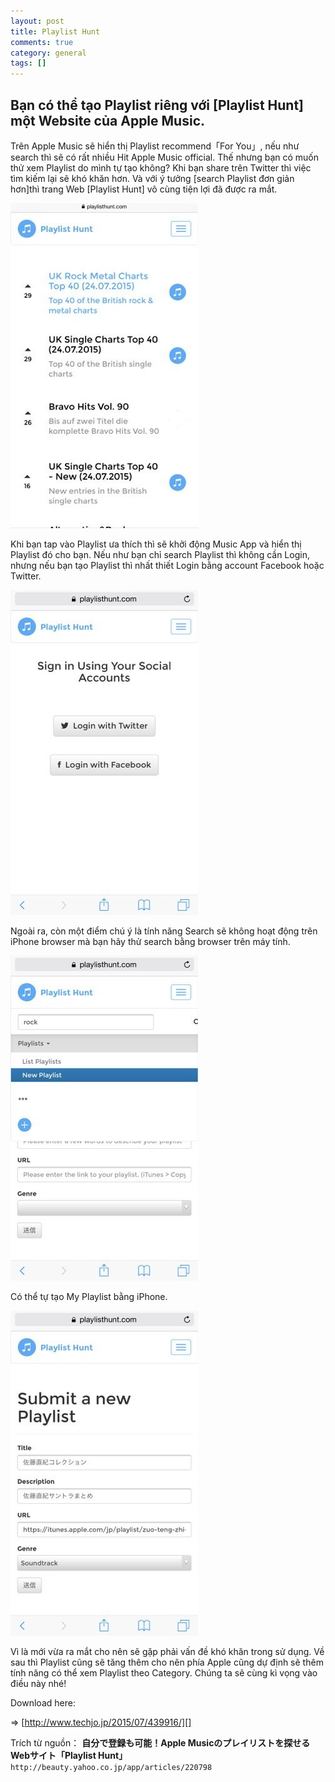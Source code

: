 ```yaml
---
layout: post  
title: Playlist Hunt  
comments: true  
category: general  
tags: []
---
```


## Bạn có thể tạo Playlist riêng với [Playlist Hunt] một Website của Apple Music.

Trên Apple Music sẽ hiển thị Playlist recommend「For You」, nếu như search thì sẽ có rất nhiều Hit Apple Music official.
Thế nhưng bạn có muốn thử xem Playlist do mình tự tạo không? Khi bạn share trên Twitter thì việc tìm kiếm lại sẽ khó khăn hơn. Và với ý tưởng [search Playlist đơn giản hơn]thì trang Web [Playlist Hunt] vô cùng tiện lợi đã được ra mắt.

![image](/res/Playlisthunt/a.jpeg)

Khi bạn tap vào Playlist ưa thích thì sẽ khởi động Music App và hiển thị Playlist đó cho bạn.
Nếu như bạn chỉ search Playlist thì không cần Login, nhưng nếu bạn tạo Playlist thì nhất thiết Login bằng account Facebook hoặc Twitter.

![image](/res/Playlisthunt/b.jpeg)

Ngoài ra, còn một điểm chú ý là tính năng Search sẽ không hoạt động trên iPhone browser mà bạn hãy thử search bằng browser trên máy tính.

![image](/res/Playlisthunt/c.jpeg)

Có thể tự tạo My Playlist bằng iPhone.

![image](/res/Playlisthunt/d.jpeg)

Vì là mới vừa ra mắt cho nên sẽ gặp phải vấn đề khó khăn trong sử dụng.  Về sau thì Playlist cũng sẽ tăng thêm cho nên phía Apple cũng dự định sẽ thêm tính năng có thể xem Playlist theo Category. Chúng ta sẽ cùng kì vọng vào điều này nhé! 

Download here:
 

=> [http://www.techjo.jp/2015/07/439916/][]

 [http://www.techjo.jp/2015/07/439916/]: http://www.techjo.jp/2015/07/439916/


Trích từ nguồn：  **自分で登録も可能！Apple Musicのプレイリストを探せるWebサイト「Playlist Hunt」**   
`http://beauty.yahoo.co.jp/app/articles/220798`




